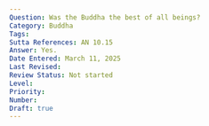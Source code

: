 ```yaml
---
Question: Was the Buddha the best of all beings?
Category: Buddha
Tags:
Sutta References: AN 10.15
Answer: Yes.
Date Entered: March 11, 2025
Last Revised:
Review Status: Not started
Level: 
Priority: 
Number: 
Draft: true
---
```

